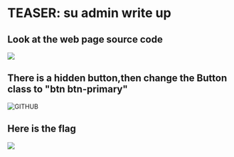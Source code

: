 # TEASER: su admin write up

## Look at the web page source code 
![](https://i.imgur.com/WCeBK3J.jpg"")
## There is a hidden button,then change the Button class to "btn btn-primary"
![GITHUB]( https://i.imgur.com/3Xr2JAh.jpg"圖片名稱")
## Here is the flag
![](https://i.imgur.com/jloCGXQ.png"")